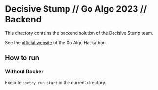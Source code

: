 # Decisive Stump // Go Algo 2023 // Backend

This directory contains the backend solution of the Decisive Stump team.

See the [official website](https://goalgo.ru/) of the Go Algo Hackathon.

## How to run

### Without Docker

Execute `poetry run start` in the current directory.
